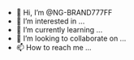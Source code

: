 - 👋 Hi, I’m @NG-BRAND777FF
- 👀 I’m interested in ...
- 🌱 I’m currently learning ...
- 💞️ I’m looking to collaborate on ...
- 📫 How to reach me ...

<!---
NG-BRAND777FF/NG-BRAND777FF is a ✨ special ✨ repository because its `README.md` (this file) appears on your GitHub profile.
You can click the Preview link to take a look at your changes.
--->
